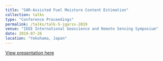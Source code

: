 ```yaml
---
title: "SAR-Assisted Fuel Moisture Content Estimation"
collection: talks
type: "Conference Proceedings"
permalink: /talks/talk-5-igarss-2019
venue: "IEEE International Geoscience and Remote Sensing Symposium"
date: 2019-07-26
location: "Yokohama, Japan"
---
```


<a href="https://www.dropbox.com/s/evb4zoqfjoo5h1r/igarss_FMC_2019_v2.pptx?dl=0" target="_blank">View presentation here</a>
